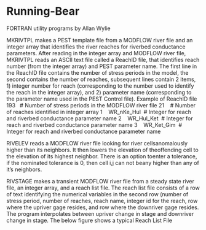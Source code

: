 # Running-Bear

FORTRAN utility programs by
Allan Wylie

MKRIVTPL makes a PEST template
file from a MODFLOW river file and an integer array that identifies the river
reaches for riverbed conductance parameters. After reading in the integer array
and MODFLOW river file, MKRIVTPL reads an ASCII text file called a ReachID
file, that identifies reach number (from the integer array) and PEST parameter
name. The first line in the ReachID file contains the number of stress periods
in the model, the second contains the number of reaches, subsequent lines
contain 2 items, 1) integer number for reach (corresponding to the number used
to identify the reach in the integer array), and 2) parameter name
(corresponding to the parameter name used in the PEST Control file).
Example of ReachID file
193   # Number of stress periods in the MODFLOW river file
21    # Number of reaches identified in integer array
1    WR_nKe_Hul  # Integer for reach and riverbed conductance parameter name
2    WR_Hul_Ket  # Integer for reach and riverbed conductance parameter name
3    WR_Ket_Gim  # Integer for reach and riverbed conductance parameter name

RIVELEV reads a MODFLOW river file looking for river cellsanomalously higher 
than its neighbors. It then lowers the elevation of theoffending cell to the elevation 
of its highest neighbor. There is an option toenter a tolerance, if the nominated 
tolerance is 0, then cell i,j can not beany higher than any of it’s neighbors. 


RIVSTAGE makes a transient MODFLOW river file from a steady state
river file, an integer array, and a reach list file. The reach list file
consists of a row of text identifying the numerical variables in the second row
(number of stress period, number of reaches, reach name, integer id for the
reach, row where the upriver gage resides, and row where the downriver gage
resides. The program interpolates between upriver change in stage and downriver
change in stage. The below figure shows a typical Reach List File

